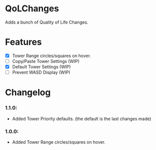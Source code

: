 # QoLChanges

Adds a bunch of Quality of Life Changes.

# Features
- [X] Tower Range circles/squares on hover.
- [ ] Copy/Paste Tower Settings (WIP)
- [X] Default Tower Settings (WIP)
- [ ] Prevent WASD Display (WIP)

# Changelog
### 1.1.0:
- Added Tower Priority defaults. (the default is the last changes made)
### 1.0.0:
- Added Tower Range circles/squares on hover.
